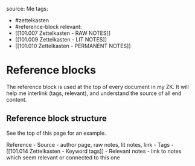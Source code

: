 source: Me
tags:
- #zettelkasten
- #reference-block
relevant:
- [[101.007 Zettelkasten - RAW NOTES]]
- [[101.009 Zettelkasten - LIT NOTES]]
- [[101.010 Zettelkasten - PERMANENT NOTES]]

# Reference blocks

The reference block is used at the top of every document in my ZK. It will help me interlink (tags, relevant), and understand the source of all end content.

## Reference block structure

See the top of this page for an example.

Reference
	- Source - author page, raw notes, lit notes, link
	- Tags - [[101.014 Zettelkasten - Keyword tags]]
	- Relevant notes - link to notes which seem relevant or connected to this one
